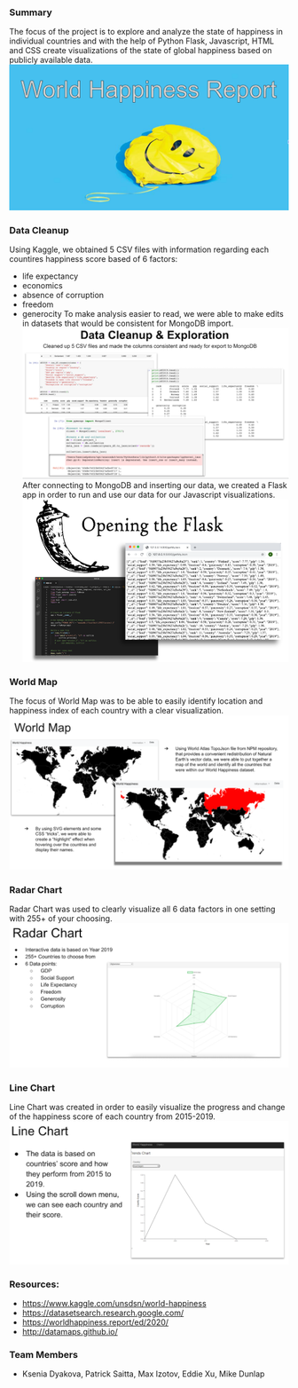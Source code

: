 ### Summary 
The focus of the project is to explore and analyze the state of happiness in individual countries and with the help of Python Flask, Javascript, HTML and CSS create visualizations of the state of global happiness based on publicly available data.  
![logo](https://github.com/kseniadyakova10/2019WH_Group_Project/blob/main/static/image/wh_logo.png?raw=true)

### Data Cleanup 
Using Kaggle, we obtained 5 CSV files with information regarding each countires happiness score based of 6 factors:
* life expectancy
* economics
* absence of corruption
* freedom
* generocity
To make analysis easier to read, we were able to make edits in datasets that would be consistent for MongoDB import.
![Data_cleanup](https://github.com/kseniadyakova10/2019WH_Group_Project/blob/main/static/image/data_cleanup.png?raw=true)
After connecting to MongoDB and inserting our data, we created a Flask app in order to run and use our data for our Javascript visualizations.
![flask](https://github.com/kseniadyakova10/2019WH_Group_Project/blob/main/static/image/flask_app.png?raw=true)

### World Map
The focus of World Map was to be able to easily identify location and happiness index of each country with a clear visualization.
![world map](https://github.com/kseniadyakova10/2019WH_Group_Project/blob/main/static/image/world_map.png?raw=true)

### Radar Chart
Radar Chart was used to clearly visualize all 6 data factors in one setting with 255+ of your choosing.
![radar chart](https://github.com/kseniadyakova10/2019WH_Group_Project/blob/main/static/image/radar_chart.png?raw=true)

### Line Chart
Line Chart was created in order to easily visualize the progress and change of the happiness score of each country from 2015-2019.
![line chart](https://github.com/kseniadyakova10/2019WH_Group_Project/blob/main/static/image/Line_chart.png?raw=true)

### Resources:
* https://www.kaggle.com/unsdsn/world-happiness
* https://datasetsearch.research.google.com/
* https://worldhappiness.report/ed/2020/
* http://datamaps.github.io/

### Team Members
* Ksenia Dyakova, Patrick Saitta, Max Izotov, Eddie Xu, Mike Dunlap

